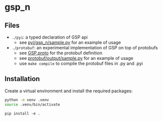 # gsp_n


## Files

- `./pyi`: a typed declaration of GSP api
    - see [pyi/gsp_n/sample.py](pyi/gsp_n/sample.py) for an example of usage
- `./protobuf`: an experimental implementation of GSP on top of protobufs
  - see [GSP.proto](protobuf/GSP.proto) for the protobuf definition
  - see [protobuf/output/sample.py](protobuf/output/sample.py) for an example of usage
  - use `make compile` to compile the protobuf files in .py and .pyi

## Installation

Create a virtual environment and install the required packages:

```bash
python -m venv .venv
source .venv/bin/activate
```

```
pip install -e . 
```
